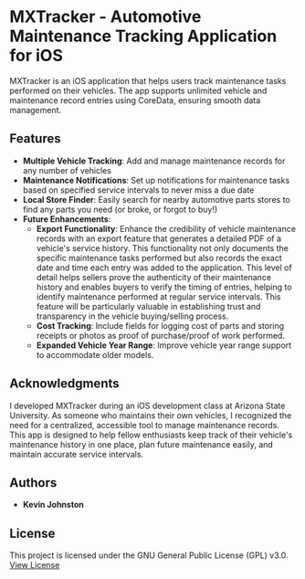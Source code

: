 # MXTracker - Automotive Maintenance Tracking Application for iOS

MXTracker is an iOS application that helps users track maintenance tasks performed on their vehicles. The app supports unlimited vehicle and maintenance record entries using CoreData, ensuring smooth data management.

## Features

- **Multiple Vehicle Tracking**: Add and manage maintenance records for any number of vehicles
- **Maintenance Notifications**: Set up notifications for maintenance tasks based on specified service intervals to never miss a due date
- **Local Store Finder**: Easily search for nearby automotive parts stores to find any parts you need (or broke, or forgot to buy!)
- **Future Enhancements**:
  - **Export Functionality**: Enhance the credibility of vehicle maintenance records with an export feature that generates a detailed PDF of a vehicle's service history. This functionality not only documents the specific maintenance tasks performed but also records the exact date and time each entry was added to the application. This level of detail helps sellers prove the authenticity of their maintenance history and enables buyers to verify the timing of entries, helping to identify maintenance performed at regular service intervals. This feature will be particularly valuable in establishing trust and transparency in the vehicle buying/selling process.
  - **Cost Tracking**: Include fields for logging cost of parts and storing receipts or photos as proof of purchase/proof of work performed.
  - **Expanded Vehicle Year Range**: Improve vehicle year range support to accommodate older models.

## Acknowledgments

I developed MXTracker during an iOS development class at Arizona State University. As someone who maintains their own vehicles, I recognized the need for a centralized, accessible tool to manage maintenance records. This app is designed to help fellow enthusiasts keep track of their vehicle's maintenance history in one place, plan future maintenance easily, and maintain accurate service intervals.

## Authors

- **Kevin Johnston**

## License

This project is licensed under the GNU General Public License (GPL) v3.0. [View License](https://www.gnu.org/licenses/gpl-3.0.en.html)
